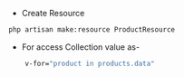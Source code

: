 -   Create Resource

```bash
php artisan make:resource ProductResource
```

-   For access Collection value as-

```bash
    v-for="product in products.data"
```
